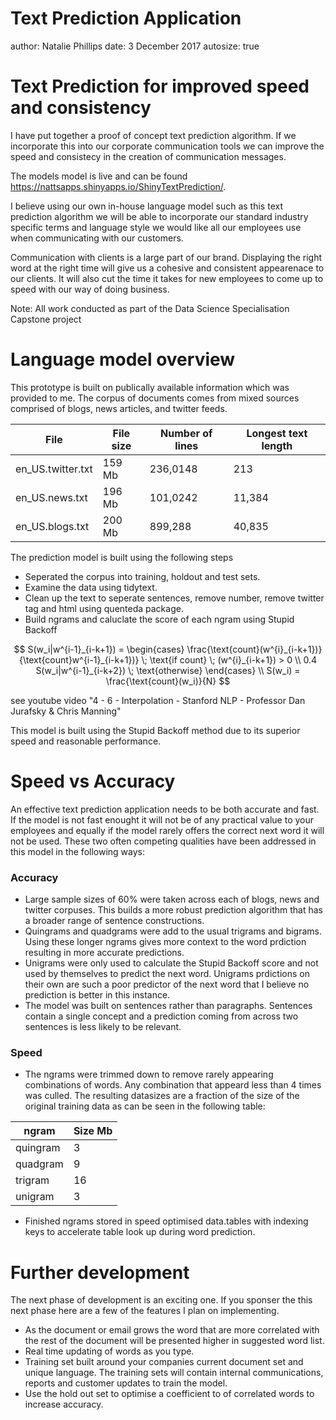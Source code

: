 Text Prediction Application
========================================================
author: Natalie Phillips
date: 3 December 2017
autosize: true

Text Prediction for improved speed and consistency
========================================================

I have put together a proof of concept text prediction algorithm.
If we incorporate this into our corporate communication tools we can improve the speed and consistecy in the creation of communication messages.

The models model is live and can be found 
<https://nattsapps.shinyapps.io/ShinyTextPrediction/>.

I believe using our own in-house language model such as this text prediction algorithm we will be able to incorporate our standard industry specific terms and language style we would like all our employees use when communicating with our customers.

Communication with clients is a large part of our brand. Displaying the right word at the right time will give us a cohesive and consistent appearenace to our clients. It will also cut the time it takes for new employees to come up to speed with our way of doing business.

Note: All work conducted as part of the Data Science Specialisation Capstone project

Language model overview
========================================================

This prototype is built on publically available information which was provided to me. The corpus of documents comes from mixed sources comprised of blogs, news articles, and twitter feeds.


File    |   File size   |   Number of lines |   Longest text length
------- | --------------|----------------- | ---------------------
en_US.twitter.txt   |   159 Mb   |	236,0148 |	213
en_US.news.txt  |   196 Mb  |	101,0242 |	11,384
en_US.blogs.txt |   200 Mb  |	899,288  |	40,835

The prediction model is built using the following steps
- Seperated the corpus into training, holdout and test sets.
- Examine the data using tidytext.
- Clean up the text to seperate sentences, remove number, remove twitter tag and html using quenteda package.
- Build ngrams and caluclate the score of each ngram using Stupid Backoff

$$
S(w_i|w^{i-1}_{i-k+1}) = 
\begin{cases}
    \frac{\text{count}(w^{i}_{i-k+1})}{\text{count}w^{i-1}_{i-k+1})} \; 
    \text{if count} \; (w^{i}_{i-k+1}) > 0 \\
    0.4 S(w_i|w^{i-1}_{i-k+2}) \; \text{otherwise}
\end{cases}
\\
S(w_i) = \frac{\text{count}(w_i)}{N}
$$

see youtube video "4 - 6 - Interpolation - Stanford NLP - Professor Dan Jurafsky & Chris Manning"



This model is built using the Stupid Backoff method due to its superior speed and reasonable performance.


Speed vs Accuracy
========================================================

An effective text prediction application needs to be both accurate and fast. If the model is not fast enought it will not be of any practical value to your employees and equally if the model rarely offers the correct next word it will not be used. These two often competing qualities have been addressed in this model in the following ways:

### Accuracy
- Large sample sizes of 60% were taken across each of blogs, news and twitter corpuses. This  builds a more robust prediction algorithm that has  a broader range of sentence constructions.
- Quingrams and quadgrams were add to the usual trigrams and bigrams. Using these longer ngrams gives more context to the word prdiction resulting in more accurate predictions.
- Unigrams were only used to calculate the Stupid Backoff score and not used by themselves to predict the next word. Unigrams prdictions on their own are such a poor predictor of the next word that I believe no prediction is better in this instance.
- The model was built on sentences rather than paragraphs. Sentences contain a single concept and a prediction coming from across two sentences is less likely to be relevant.

### Speed
- The ngrams were trimmed down to remove rarely appearing combinations of words. Any combination that appeard less than 4 times was culled. The resulting datasizes are a fraction of the size of the original training data as can be seen in the following table:

ngram   |   Size Mb
--------|-----------
quingram | 3
quadgram | 9
trigram | 16
unigram | 3

- Finished ngrams stored in speed optimised data.tables with indexing keys  to accelerate table look up during word prediction.

Further development
========================================================

The next phase of development is an exciting one. If you sponser the this next phase here are a few of the features I plan on implementing.

- As the document or email grows the word that are more correlated with the rest of the document will be presented higher in suggested word list.
- Real time updating of words as you type.
- Training set built around your companies current document set and unique language. The training sets will contain internal communications, reports and customer updates to train the model.
- Use the hold out set to optimise a coefficient to of correlated words to increase accuracy.
